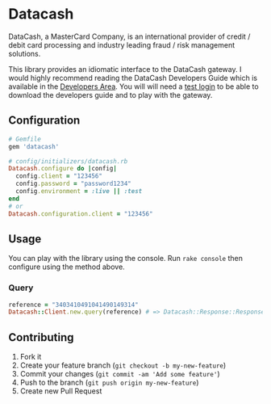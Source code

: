 # Datacash

DataCash, a MasterCard Company, is an international provider of credit / 
debit card processing and industry leading fraud / risk management solutions.

This library provides an idiomatic interface to the DataCash gateway. I would 
highly recommend reading the DataCash Developers Guide which is available in the
[Developers Area](https://testserver.datacash.com/software/download.cgi). You will
will need a [test login](https://testserver.datacash.com/software/integration.shtml)
to be able to download the developers guide and to play with the gateway.

## Configuration

```ruby
# Gemfile
gem 'datacash'

# config/initializers/datacash.rb
Datacash.configure do |config|
  config.client = "123456"
  config.password = "password1234"
  config.environment = :live || :test
end
# or
Datacash.configuration.client = "123456"
```

## Usage

You can play with the library using the console. Run ```rake console```
then configure using the method above.

### Query

```ruby
reference = "3403410491041490149314"
Datacash::Client.new.query(reference) # => Datacash::Response::Response
```

## Contributing

1. Fork it
2. Create your feature branch (`git checkout -b my-new-feature`)
3. Commit your changes (`git commit -am 'Add some feature'`)
4. Push to the branch (`git push origin my-new-feature`)
5. Create new Pull Request
